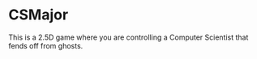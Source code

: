 # CSMajor
This is a 2.5D game where you are controlling a Computer Scientist that fends off from ghosts. 
